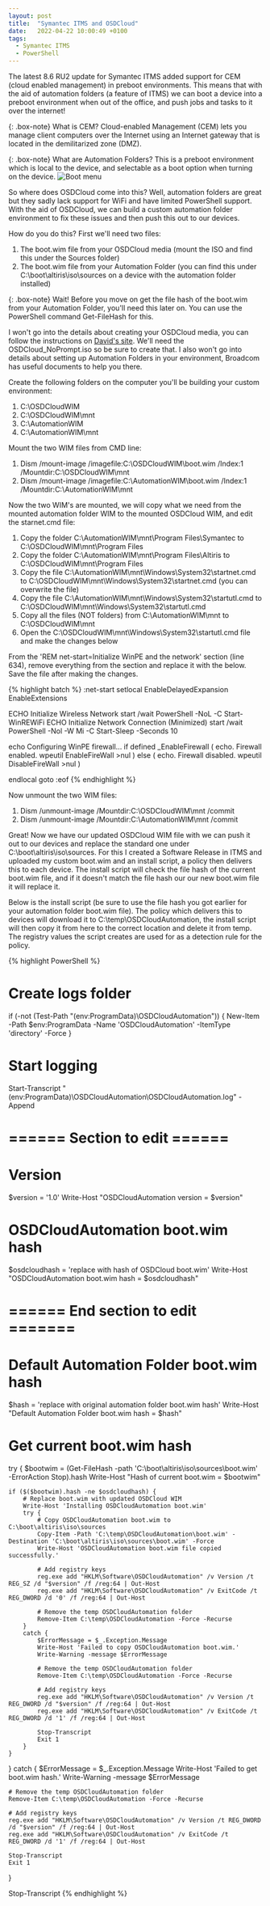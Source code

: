```yaml
---
layout: post
title:  "Symantec ITMS and OSDCloud"
date:   2022-04-22 10:00:49 +0100
tags:
  - Symantec ITMS
  - PowerShell
---
```

The latest 8.6 RU2 update for Symantec ITMS added support for CEM (cloud enabled management) in preboot environments. This means that with the aid of automation folders (a feature of ITMS) we can boot a device into a preboot environment when out of the office, and push jobs and tasks to it over the internet!

{: .box-note} 
What is CEM? 
Cloud-enabled Management (CEM) lets you manage client computers over the Internet using an Internet gateway that is located in the demilitarized zone (DMZ). 

{: .box-note} 
What are Automation Folders? 
This is a preboot environment which is local to the device, and selectable as a boot option when turning on the device.
![Boot menu](/images/symantec-itms-and-osdcloud-boot-menu.png)

So where does OSDCloud come into this? Well, automation folders are great but they sadly lack support for WiFi and have limited PowerShell support. With the aid of OSDCloud, we can build a custom automation folder environment to fix these issues and then push this out to our devices.

How do you do this? First we'll need two files:
<ol>
  <li>The boot.wim file from your OSDCloud media (mount the ISO and find this under the Sources folder)</li>
  <li>The boot.wim file from your Automation Folder (you can find this under C:\boot\altiris\iso\sources on a device with the automation folder installed)</li>
</ol>

{: .box-note} 
Wait! Before you move on get the file hash of the boot.wim from your Automation Folder, you'll need this later on. You can use the PowerShell command Get-FileHash for this.

I won't go into the details about creating your OSDCloud media, you can follow the instructions on [David's site](https://www.osdcloud.com). We'll need the OSDCloud_NoPrompt.iso so be sure to create that. I also won't go into details about setting up Automation Folders in your environment, Broadcom has useful documents to help you there.

Create the following folders on the computer you'll be building your custom environment:
<ol>
  <li>C:\OSDCloudWIM</li>
  <li>C:\OSDCloudWIM\mnt</li>
  <li>C:\AutomationWIM</li>
  <li>C:\AutomationWIM\mnt</li>
</ol>

Mount the two WIM files from CMD line:
<ol>
  <li>Dism /mount-image /imagefile:C:\OSDCloudWIM\boot.wim /Index:1 /Mountdir:C:\OSDCloudWIM\mnt</li>
  <li>Dism /mount-image /imagefile:C:\AutomationWIM\boot.wim /Index:1 /Mountdir:C:\AutomationWIM\mnt</li>
</ol>

Now the two WIM's are mounted, we will copy what we need from the mounted automation folder WIM to the mounted OSDCloud WIM, and edit the starnet.cmd file:
<ol>
  <li>Copy the folder C:\AutomationWIM\mnt\Program Files\Symantec to C:\OSDCloudWIM\mnt\Program Files</li>
  <li>Copy the folder C:\AutomationWIM\mnt\Program Files\Altiris to C:\OSDCloudWIM\mnt\Program Files</li>
  <li>Copy the file C:\AutomationWIM\mnt\Windows\System32\startnet.cmd to C:\OSDCloudWIM\mnt\Windows\System32\startnet.cmd (you can overwrite the file)</li>
  <li>Copy the file C:\AutomationWIM\mnt\Windows\System32\startutl.cmd to C:\OSDCloudWIM\mnt\Windows\System32\startutl.cmd</li>
  <li>Copy all the files (NOT folders) from C:\AutomationWIM\mnt to C:\OSDCloudWIM\mnt</li>
  <li>Open the C:\OSDCloudWIM\mnt\Windows\System32\startutl.cmd file and make the changes below</li>
</ol>

From the 'REM net-start=Initialize WinPE and the network' section (line 634), remove everything from the section and replace it with the below. Save the file after making the changes.

{% highlight batch %}
:net-start
setlocal EnableDelayedExpansion EnableExtensions

ECHO Initialize Wireless Network
start /wait PowerShell -NoL -C Start-WinREWiFi
ECHO Initialize Network Connection (Minimized)
start /wait PowerShell -Nol -W Mi -C Start-Sleep -Seconds 10

echo Configuring WinPE firewall...
if defined _EnableFirewall (
  echo.  Firewall enabled.
  wpeutil EnableFireWall >nul
) else (
  echo.  Firewall disabled.
  wpeutil DisableFireWall >nul
)

endlocal
goto :eof
{% endhighlight %}

Now unmount the two WIM files:
<ol>
  <li>Dism /unmount-image /Mountdir:C:\OSDCloudWIM\mnt /commit</li>
  <li>Dism /unmount-image /Mountdir:C:\AutomationWIM\mnt /commit</li>
</ol>

Great! Now we have our updated OSDCloud WIM file with we can push it out to our devices and replace the standard one under C:\boot\altiris\iso\sources. For this I created a Software Release in ITMS and uploaded my custom boot.wim and an install script, a policy then delivers this to each device. The install script will check the file hash of the current boot.wim file, and if it doesn't match the file hash our our new boot.wim file it will replace it.

Below is the install script (be sure to use the file hash you got earlier for your automation folder boot.wim file). The policy which delivers this to devices will download it to C:\temp\OSDCloudAutomation, the install script will then copy it from here to the correct location and delete it from temp. The registry values the script creates are used for as a detection rule for the policy.

{% highlight PowerShell %}
# Create logs folder
if (-not (Test-Path "$($env:ProgramData)\OSDCloudAutomation")) {
    New-Item -Path $env:ProgramData -Name 'OSDCloudAutomation' -ItemType 'directory' -Force
}

# Start logging
Start-Transcript "$($env:ProgramData)\OSDCloudAutomation\OSDCloudAutomation.log" -Append

# ====== Section to edit ======
# Version
$version = '1.0'
Write-Host "OSDCloudAutomation version = $version"

# OSDCloudAutomation boot.wim hash
$osdcloudhash = 'replace with hash of OSDCloud boot.wim'
Write-Host "OSDCloudAutomation boot.wim hash = $osdcloudhash"
# ====== End section to edit =======

# Default Automation Folder boot.wim hash
$hash = 'replace with original automation folder boot.wim hash'
Write-Host "Default Automation Folder boot.wim hash = $hash"

# Get current boot.wim hash
try {
    $bootwim = (Get-FileHash -path 'C:\boot\altiris\iso\sources\boot.wim' -ErrorAction Stop).hash
    Write-Host "Hash of current boot.wim = $bootwim"

    if ($($bootwim).hash -ne $osdcloudhash) {
        # Replace boot.wim with updated OSDCloud WIM
        Write-Host 'Installing OSDCloudAutomation boot.wim'
        try {
            # Copy OSDCloudAutomation boot.wim to C:\boot\altiris\iso\sources
            Copy-Item -Path 'C:\temp\OSDCloudAutomation\boot.wim' -Destination 'C:\boot\altiris\iso\sources\boot.wim' -Force
            Write-Host 'OSDCloudAutomation boot.wim file copied successfully.'

            # Add registry keys
            reg.exe add "HKLM\Software\OSDCloudAutomation" /v Version /t REG_SZ /d "$version" /f /reg:64 | Out-Host
            reg.exe add "HKLM\Software\OSDCloudAutomation" /v ExitCode /t REG_DWORD /d '0' /f /reg:64 | Out-Host

            # Remove the temp OSDCloudAutomation folder
            Remove-Item C:\temp\OSDCloudAutomation -Force -Recurse
        }
        catch {
            $ErrorMessage = $_.Exception.Message
            Write-Host 'Failed to copy OSDCloudAutomation boot.wim.'
            Write-Warning -message $ErrorMessage

            # Remove the temp OSDCloudAutomation folder
            Remove-Item C:\temp\OSDCloudAutomation -Force -Recurse

            # Add registry keys
            reg.exe add "HKLM\Software\OSDCloudAutomation" /v Version /t REG_DWORD /d "$version" /f /reg:64 | Out-Host
            reg.exe add "HKLM\Software\OSDCloudAutomation" /v ExitCode /t REG_DWORD /d '1' /f /reg:64 | Out-Host

            Stop-Transcript
            Exit 1
        }
    }
}
catch {
    $ErrorMessage = $_.Exception.Message
    Write-Host 'Failed to get boot.wim hash.'
    Write-Warning -message $ErrorMessage

    # Remove the temp OSDCloudAutomation folder
    Remove-Item C:\temp\OSDCloudAutomation -Force -Recurse

    # Add registry keys
    reg.exe add "HKLM\Software\OSDCloudAutomation" /v Version /t REG_DWORD /d "$version" /f /reg:64 | Out-Host
    reg.exe add "HKLM\Software\OSDCloudAutomation" /v ExitCode /t REG_DWORD /d '1' /f /reg:64 | Out-Host

    Stop-Transcript
    Exit 1
}

Stop-Transcript
{% endhighlight %}
